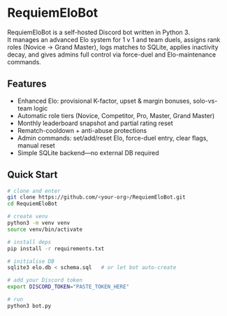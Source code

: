 # RequiemEloBot

RequiemEloBot is a self-hosted Discord bot written in Python 3.  
It manages an advanced Elo system for 1 v 1 and team duels, assigns rank roles
(Novice → Grand Master), logs matches to SQLite, applies inactivity decay,
and gives admins full control via force-duel and Elo-maintenance commands.

## Features
- Enhanced Elo: provisional K-factor, upset & margin bonuses, solo-vs-team logic
- Automatic role tiers (Novice, Competitor, Pro, Master, Grand Master)
- Monthly leaderboard snapshot and partial rating reset
- Rematch-cooldown + anti-abuse protections
- Admin commands: set/add/reset Elo, force-duel entry, clear flags, manual reset
- Simple SQLite backend—no external DB required

## Quick Start

```bash
# clone and enter
git clone https://github.com/<your-org>/RequiemEloBot.git
cd RequiemEloBot

# create venv
python3 -m venv venv
source venv/bin/activate

# install deps
pip install -r requirements.txt

# initialise DB
sqlite3 elo.db < schema.sql   # or let bot auto-create

# add your Discord token
export DISCORD_TOKEN="PASTE_TOKEN_HERE"

# run
python3 bot.py
